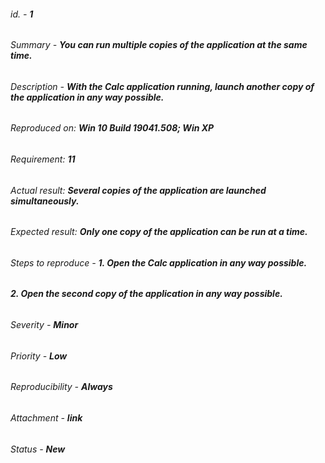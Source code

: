 ###### *id.* - **1**

###### *Summary* - **You can run multiple copies of the application at the same time.**

###### *Description* - **With the Calc application running, launch another copy of the application in any way possible.**
######                                                *Reproduced on:* **Win 10 Build 19041.508; Win XP**
######                                                *Requirement:* **11**
######                                                *Actual result:* **Several copies of the application are launched simultaneously.**
######                                                *Expected result:* **Only one copy of the application can be run at a time.**

###### *Steps to reproduce -* 	**1. Open the Calc application in any way possible.**
######                          **2. Open the second copy of the application in any way possible.**

###### *Severity* - **Minor**

###### *Priority* - **Low**

###### *Reproducibility* - **Always**

###### *Attachment* - **link**

###### *Status* - **New**
